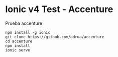 # Ionic v4 Test - Accenture

Prueba accenture

```
npm install -g ionic
git clone https://github.com/adrua/accenture
cd accenture
npm install
ionic serve
```

